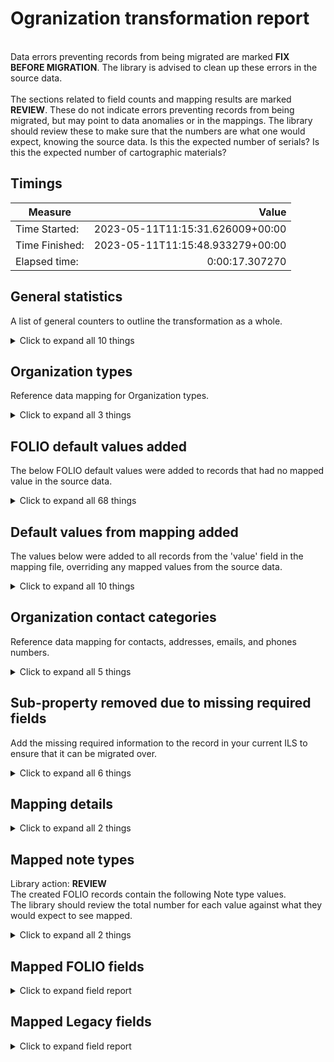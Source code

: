 # Ogranization transformation report   
<br/>Data errors preventing records from being migrated are marked **FIX BEFORE MIGRATION**. The library is advised to clean up these errors in the source data.<br/><br/> The sections related to field counts and mapping results are marked **REVIEW**. These do not indicate errors preventing records from being migrated, but may point to data anomalies or in the mappings. The library should review these to make sure that the numbers are what one would expect, knowing the source data. Is this the expected number of serials? Is this the expected number of cartographic materials?
## Timings   
   
Measure | Value   
--- | ---:   
Time Started: | 2023-05-11T11:15:31.626009+00:00   
Time Finished: | 2023-05-11T11:15:48.933279+00:00   
Elapsed time: | 0:00:17.307270   
   
## General statistics    
A list of general counters to outline the transformation as a whole.    
<details><summary>Click to expand all 10 things</summary>     
   
Measure | Count   
--- | ---:   
Number of empty rows in test_organizations.tsv | 0   
Number of files processed | 1   
Number of linked contacts created | 3   
Number of linked interfaceCredential created | 2   
Number of linked interfaces created | 4   
Number of linked notes created | 3   
Number of objects in source data file | 3   
Number of organizations created | 3   
Number of rows in test_organizations.tsv | 3   
</details>   
   
## Organization types    
Reference data mapping for Organization types.    
<details><summary>Click to expand all 3 things</summary>     
   
Measure | Count   
--- | ---:   
Unmapped (Default value was set) -- ast -> Unspecified | 1   
cst -> Consortium | 2   
</details>   
   
## FOLIO default values added    
The below FOLIO default values were added to records that had no mapped value in the source data.    
<details><summary>Click to expand all 68 things</summary>     
   
Measure | Count   
--- | ---:   
 added to accounts[0].accountNo | 1   
 added to accounts[0].accountStatus | 3   
 added to addresses[0].stateRegion | 3   
 added to addresses[0].zipCode | 2   
 added to aliases[0].description | 2   
 added to aliases[0].value | 1   
 added to contacts[0].addresses[0].addressLine1 | 4   
 added to contacts[0].addresses[0].city | 8   
 added to contacts[0].categories[0] | 8   
 added to contacts[0].firstName | 4   
 added to contacts[0].lastName | 4   
 added to contacts[0].notes | 4   
 added to contacts[0].phoneNumbers[0].phoneNumber | 4   
 added to contacts[1].addresses[0].addressLine1 | 6   
 added to contacts[1].addresses[0].city | 9   
 added to contacts[1].firstName | 6   
 added to contacts[1].lastName | 6   
 added to contacts[1].notes | 6   
 added to edi.ediFtp.ftpConnMode | 3   
 added to edi.ediFtp.ftpFormat | 3   
 added to edi.ediFtp.ftpMode | 3   
 added to edi.ediFtp.ftpPort | 3   
 added to edi.ediFtp.invoiceDirectory | 3   
 added to edi.ediFtp.notes | 3   
 added to edi.ediFtp.orderDirectory | 3   
 added to edi.ediFtp.password | 3   
 added to edi.ediFtp.serverAddress | 3   
 added to edi.ediFtp.username | 3   
 added to edi.ediJob.isFriday | 3   
 added to edi.ediJob.isMonday | 3   
 added to edi.ediJob.isSaturday | 3   
 added to edi.ediJob.isSunday | 3   
 added to edi.ediJob.isThursday | 3   
 added to edi.ediJob.isTuesday | 3   
 added to edi.ediJob.isWednesday | 3   
 added to edi.ediJob.notifyAllEdi | 3   
 added to edi.ediJob.notifyErrorOnly | 3   
 added to edi.ediJob.notifyInvoiceOnly | 3   
 added to edi.ediJob.scheduleEdi | 3   
 added to edi.ediJob.schedulingDate | 3   
 added to edi.ediJob.schedulingNotes | 3   
 added to edi.ediJob.sendToEmails | 3   
 added to edi.ediJob.time | 3   
 added to edi.ediNamingConvention | 3   
 added to edi.libEdiCode | 3   
 added to edi.libEdiType | 3   
 added to edi.notes | 3   
 added to edi.prorateFees | 3   
 added to edi.prorateTax | 3   
 added to edi.sendAcctNum | 3   
 added to edi.supportInvoice | 3   
 added to edi.supportOrder | 3   
 added to edi.vendorEdiCode | 3   
 added to edi.vendorEdiType | 3   
 added to emails[0].value | 2   
 added to interfaces[0].deliveryMethod | 4   
 added to interfaces[0].interfaceCredential.password | 2   
 added to interfaces[0].interfaceCredential.username | 2   
 added to interfaces[0].locallyStored | 4   
 added to interfaces[0].notes | 4   
 added to interfaces[0].onlineLocation | 4   
 added to interfaces[0].statisticsFormat | 4   
 added to interfaces[0].statisticsNotes | 4   
 added to interfaces[0].type[0] | 2   
 added to interfaces[1].name | 2   
 added to interfaces[1].uri | 2   
 added to phoneNumbers[0].phoneNumber | 1   
</details>   
   
## Default values from mapping added    
The values below were added to all records from the 'value' field in the mapping file, overriding any mapped values from the source data.    
<details><summary>Click to expand all 10 things</summary>     
   
Measure | Count   
--- | ---:   
Admin added to interfaces[1].type[0] | 3   
Migrated note added to notes[0].title | 3   
True added to addresses[0].isPrimary | 3   
True added to contacts[0].addresses[0].isPrimary | 12   
True added to contacts[0].phoneNumbers[0].isPrimary | 12   
True added to contacts[1].addresses[0].isPrimary | 9   
True added to interfaces[0].available | 6   
f5bba0d2-7732-4687-8311-a2cb0eaa12e5 added to notes[0].typeId | 3   
organizations added to notes[0].domain | 3   
</details>   
   
## Organization contact categories    
Reference data mapping for contacts, addresses, emails, and phones numbers.    
<details><summary>Click to expand all 5 things</summary>     
   
Measure | Count   
--- | ---:   
Unmapped (Default value was set) --  -> General | 4   
Unmapped (Default value was set) -- spt -> General | 3   
rt -> Returns | 1   
tspt -> Technical Support | 1   
</details>   
   
## Sub-property removed due to missing required fields    
Add the missing required information to the record in your current ILS to ensure that it can be migrated over.    
<details><summary>Click to expand all 6 things</summary>     
   
Measure | Count   
--- | ---:   
accounts | 2   
contacts | 3   
emails | 2   
interfaces | 2   
phoneNumbers | 1   
</details>   
   
## Mapping details    
    
<details><summary>Click to expand all 2 things</summary>     
   
Measure | Count   
--- | ---:   
Replaced mspt<^>sls in contact_1_categories with e193b0d1-4674-4a9e-818b-375f013d963f<^>604c2c9d-ed3a-46cd-bec4-69926c303b22 | 4   
</details>   
   
## Mapped note types    
Library action: **REVIEW** <br/>The created FOLIO records contain the following Note type values.  <br/>The library should review the total number for each value against what they would expect to see mapped.    
<details><summary>Click to expand all 2 things</summary>     
   
Measure | Count   
--- | ---:   
f5bba0d2-7732-4687-8311-a2cb0eaa12e5 | 3   
</details>   

## Mapped FOLIO fields
<details><summary>Click to expand field report</summary>     

FOLIO Field | Mapped | Unmapped  
--- | --- | ---:  
accessProvider | 0 (0%) | 3 (100%) 
accounts | 0 (0%) | 3 (100%) 
acqUnitIds | 0 (0%) | 3 (100%) 
addresses | 3 (100%) | 0 (0%) 
addresses.addressLine1 | 3 (100%) | 0 (0%) 
addresses.categories | 3 (100%) | 0 (0%) 
addresses.city | 3 (100%) | 0 (0%) 
addresses.isPrimary | 3 (100%) | 0 (0%) 
addresses.zipCode | 1 (33%) | 2 (67%) 
agreements | 0 (0%) | 3 (100%) 
aliases | 2 (67%) | 1 (33%) 
aliases.description | 1 (33%) | 2 (67%) 
aliases.value | 2 (67%) | 1 (33%) 
changelogs | 0 (0%) | 3 (100%) 
claimingInterval | 0 (0%) | 3 (100%) 
code | 3 (100%) | 0 (0%) 
contacts | 2 (67%) | 1 (33%) 
contacts.addresses | 2 (67%) | 1 (33%) 
contacts.addresses.addressLine1 | 2 (67%) | 1 (33%) 
contacts.addresses.city | 1 (33%) | 2 (67%) 
contacts.addresses.isPrimary | 2 (67%) | 1 (33%) 
contacts.categories | 1 (33%) | 2 (67%) 
contacts.firstName | 2 (67%) | 1 (33%) 
contacts.lastName | 2 (67%) | 1 (33%) 
contacts.notes | 2 (67%) | 1 (33%) 
contacts.phoneNumbers | 2 (67%) | 1 (33%) 
contacts.phoneNumbers.isPrimary | 2 (67%) | 1 (33%) 
contacts.phoneNumbers.phoneNumber | 2 (67%) | 1 (33%) 
description | 0 (0%) | 3 (100%) 
discountPercent | 0 (0%) | 3 (100%) 
edi | 0 (0%) | 3 (100%) 
emails | 1 (33%) | 2 (67%) 
emails.categories | 1 (33%) | 2 (67%) 
emails.value | 1 (33%) | 2 (67%) 
erpCode | 0 (0%) | 3 (100%) 
expectedActivationInterval | 0 (0%) | 3 (100%) 
expectedInvoiceInterval | 0 (0%) | 3 (100%) 
expectedReceiptInterval | 0 (0%) | 3 (100%) 
exportToAccounting | 0 (0%) | 3 (100%) 
governmental | 0 (0%) | 3 (100%) 
id | 3 (100%) | 0 (0%) 
interfaces | 3 (100%) | 0 (0%) 
interfaces.available | 3 (100%) | 0 (0%) 
interfaces.deliveryMethod | 1 (33%) | 2 (67%) 
interfaces.interfaceCredential | 3 (100%) | 0 (0%) 
interfaces.interfaceCredential.interfaceId | 3 (100%) | 0 (0%) 
interfaces.interfaceCredential.password | 2 (67%) | 1 (33%) 
interfaces.interfaceCredential.username | 2 (67%) | 1 (33%) 
interfaces.locallyStored | 1 (33%) | 2 (67%) 
interfaces.name | 3 (100%) | 0 (0%) 
interfaces.notes | 1 (33%) | 2 (67%) 
interfaces.onlineLocation | 1 (33%) | 2 (67%) 
interfaces.statisticsFormat | 1 (33%) | 2 (67%) 
interfaces.statisticsNotes | 1 (33%) | 2 (67%) 
interfaces.type | 2 (67%) | 1 (33%) 
interfaces.uri | 3 (100%) | 0 (0%) 
isVendor | 0 (0%) | 3 (100%) 
language | 0 (0%) | 3 (100%) 
liableForVat | 0 (0%) | 3 (100%) 
licensor | 0 (0%) | 3 (100%) 
materialSupplier | 0 (0%) | 3 (100%) 
metadata | 3 (100%) | 0 (0%) 
metadata.createdByUserId | 3 (100%) | 0 (0%) 
metadata.createdDate | 3 (100%) | 0 (0%) 
metadata.updatedByUserId | 3 (100%) | 0 (0%) 
metadata.updatedDate | 3 (100%) | 0 (0%) 
name | 3 (100%) | 0 (0%) 
organizationTypes | 3 (100%) | 0 (0%) 
paymentMethod | 0 (0%) | 3 (100%) 
phoneNumbers | 2 (67%) | 1 (33%) 
phoneNumbers.categories | 2 (67%) | 1 (33%) 
phoneNumbers.phoneNumber | 2 (67%) | 1 (33%) 
renewalActivationInterval | 0 (0%) | 3 (100%) 
sanCode | 0 (0%) | 3 (100%) 
status | 3 (100%) | 0 (0%) 
subscriptionInterval | 0 (0%) | 3 (100%) 
tags | 0 (0%) | 3 (100%) 
taxId | 0 (0%) | 3 (100%) 
taxPercentage | 0 (0%) | 3 (100%) 
urls | 0 (0%) | 3 (100%) 
vendorCurrencies | 0 (0%) | 3 (100%) 
</details>   

## Mapped Legacy fields
<details><summary>Click to expand field report</summary>     

Legacy Field | Present | Mapped | Unmapped  
--- | --- | --- | ---:  
ACCTNUM | 3 (100.0%) | 3 (100%) | 0  
Active | 3 (100.0%) | 3 (100%) | 0  
Alt name type | 3 (100.0%) | 3 (100%) | 0  
Alternative Names | 3 (100.0%) | 3 (100%) | 0  
EMAIL | 3 (100.0%) | 3 (100%) | 0  
PHONE NUM | 3 (100.0%) | 3 (100%) | 0  
VENNAME | 3 (100.0%) | 3 (100%) | 0  
address_city | 3 (100.0%) | 3 (100%) | 0  
address_line_1 | 3 (100.0%) | 3 (100%) | 0  
address_state | 3 (100.0%) | 3 (100%) | 0  
address_zip | 3 (100.0%) | 3 (100%) | 0  
contact_1_address_city | 24 (800.0%) | 24 (800%) | 0  
contact_1_address_line1 | 12 (400.0%) | 12 (400%) | 0  
contact_1_fname | 12 (400.0%) | 12 (400%) | 0  
contact_1_lname | 12 (400.0%) | 12 (400%) | 0  
contact_1_note | 12 (400.0%) | 12 (400%) | 0  
contact_1_phone | 12 (400.0%) | 12 (400%) | 0  
contact_2_address_city | 18 (600.0%) | 18 (600%) | 0  
contact_2_address_line1 | 9 (300.0%) | 9 (300%) | 0  
contact_2_fname | 9 (300.0%) | 9 (300%) | 0  
contact_2_lname | 9 (300.0%) | 9 (300%) | 0  
contact_2_note | 9 (300.0%) | 9 (300%) | 0  
interface_1_delivery | 6 (200.0%) | 6 (200%) | 0  
interface_1_localLocation | 6 (200.0%) | 6 (200%) | 0  
interface_1_name | 6 (200.0%) | 6 (200%) | 0  
interface_1_notes | 6 (200.0%) | 6 (200%) | 0  
interface_1_onlineLocation | 6 (200.0%) | 6 (200%) | 0  
interface_1_statFormat | 6 (200.0%) | 6 (200%) | 0  
interface_1_statNotes | 6 (200.0%) | 6 (200%) | 0  
interface_1_uri | 6 (200.0%) | 6 (200%) | 0  
interface_2_name | 3 (100.0%) | 3 (100%) | 0  
interface_2_uri | 3 (100.0%) | 3 (100%) | 0  
org_type | 3 (100.0%) | 3 (100%) | 0  
status | 3 (100.0%) | 3 (100%) | 0  
vendor_code | 3 (100.0%) | 3 (100%) | 0  
</details>   
